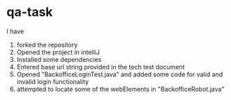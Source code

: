 # qa-task



I have

1. forked the repository 
2. Opened the project in intelliJ
3. Installed some dependencies 
4. Entered base url string provided in the tech test document 
5. Opened "BackofficeLoginTest.java" and added some code for valid and invalid login functionality 
6. attempted to locate some of the webElements in "BackofficeRobot.java"